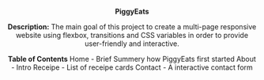 <div align="center">

  **PiggyEats**

**Description:** The main goal of this project to create a multi-page responsive website using flexbox, transitions and CSS variables in order to provide user-friendly and interactive.

**Table of Contents** Home - Brief Summery how PiggyEats first started About - Intro Receipe - List of receipe cards Contact - A interactive contact form
